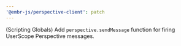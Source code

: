 ```yaml
---
'@embr-js/perspective-client': patch
---
```


(Scripting Globals) Add `perspective.sendMessage` function for firing UserScope Perspective messages.
